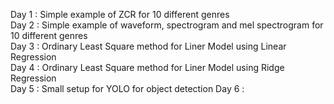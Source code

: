 Day 1 : Simple example of ZCR for 10 different genres\
Day 2 : Simple example of waveform, spectrogram and mel spectrogram for 10 different genres\
Day 3 : Ordinary Least Square method for Liner Model using Linear Regression\
Day 4 : Ordinary Least Square method for Liner Model using Ridge Regression\
Day 5 : Small setup for YOLO for object detection
Day 6 :  